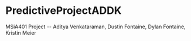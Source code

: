 # PredictiveProjectADDK
MSiA401 Project -- Aditya Venkataraman, Dustin Fontaine, Dylan Fontaine, Kristin Meier

